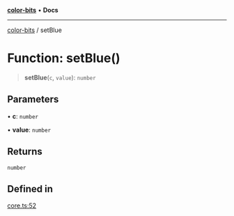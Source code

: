 [**color-bits**](../README.md) • **Docs**

***

[color-bits](../README.md) / setBlue

# Function: setBlue()

> **setBlue**(`c`, `value`): `number`

## Parameters

• **c**: `number`

• **value**: `number`

## Returns

`number`

## Defined in

[core.ts:52](https://github.com/romgrk/color-bits/blob/46654221c2bd18a43f39bdeed108b1969f1dad41/src/core.ts#L52)
